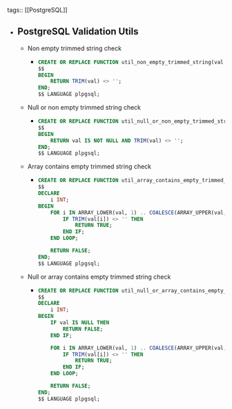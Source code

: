 tags:: [[PostgreSQL]]

- ## PostgreSQL Validation Utils
	- Non empty trimmed string check
		- ```sql
		  CREATE OR REPLACE FUNCTION util_non_empty_trimmed_string(val TEXT) RETURNS BOOLEAN AS
		  $$
		  BEGIN
		      RETURN TRIM(val) <> '';
		  END;
		  $$ LANGUAGE plpgsql;
		  ```
	- Null or non empty trimmed string check
		- ```sql
		  CREATE OR REPLACE FUNCTION util_null_or_non_empty_trimmed_string(val TEXT) RETURNS BOOLEAN AS
		  $$
		  BEGIN
		      RETURN val IS NOT NULL AND TRIM(val) <> '';
		  END;
		  $$ LANGUAGE plpgsql;
		  ```
	- Array contains empty trimmed string check
		- ```sql
		  CREATE OR REPLACE FUNCTION util_array_contains_empty_trimmed_string(val TEXT[]) RETURNS BOOLEAN AS
		  $$
		  DECLARE
		      i INT;
		  BEGIN
		      FOR i IN ARRAY_LOWER(val, 1) .. COALESCE(ARRAY_UPPER(val, 1), 0) LOOP
		          IF TRIM(val[i]) <> '' THEN
		              RETURN TRUE;
		          END IF;
		      END LOOP;
		  
		      RETURN FALSE;
		  END;
		  $$ LANGUAGE plpgsql;
		  ```
	- Null or array contains empty trimmed string check
		- ```sql
		  CREATE OR REPLACE FUNCTION util_null_or_array_contains_empty_trimmed_string(val TEXT[]) RETURNS BOOLEAN AS
		  $$
		  DECLARE
		      i INT;
		  BEGIN
		      IF val IS NULL THEN
		          RETURN FALSE;
		      END IF;
		  
		      FOR i IN ARRAY_LOWER(val, 1) .. COALESCE(ARRAY_UPPER(val, 1), 0) LOOP
		          IF TRIM(val[i]) <> '' THEN
		              RETURN TRUE;
		          END IF;
		      END LOOP;
		  
		      RETURN FALSE;
		  END;
		  $$ LANGUAGE plpgsql;
		  ```